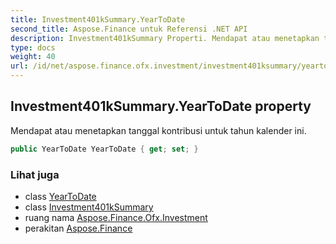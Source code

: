 ```yaml
---
title: Investment401kSummary.YearToDate
second_title: Aspose.Finance untuk Referensi .NET API
description: Investment401kSummary Properti. Mendapat atau menetapkan tanggal kontribusi untuk tahun kalender ini.
type: docs
weight: 40
url: /id/net/aspose.finance.ofx.investment/investment401ksummary/yeartodate/
---
```

## Investment401kSummary.YearToDate property

Mendapat atau menetapkan tanggal kontribusi untuk tahun kalender ini.

```csharp
public YearToDate YearToDate { get; set; }
```

### Lihat juga

* class [YearToDate](../../yeartodate/)
* class [Investment401kSummary](../)
* ruang nama [Aspose.Finance.Ofx.Investment](../../investment401ksummary/)
* perakitan [Aspose.Finance](../../../)


